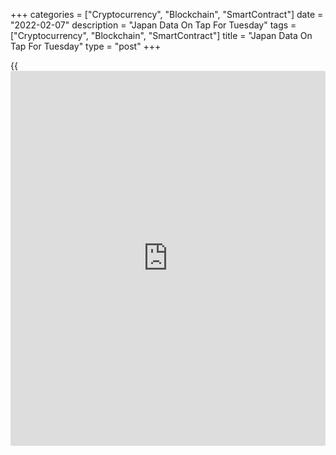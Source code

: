 +++
categories = ["Cryptocurrency", "Blockchain", "SmartContract"]
date = "2022-02-07"
description = "Japan Data On Tap For Tuesday"
tags = ["Cryptocurrency", "Blockchain", "SmartContract"]
title = "Japan Data On Tap For Tuesday"
type = "post"
+++

{{<iframe id="large-banner" src="https://www.bounty.group/#slide=17.0" width="100%" height="600" scrolling="no" style="border: 0px solid rgb(216, 221, 230); border-radius: 3px;">}}

Japan is scheduled to release a raft of data on Tuesday, headlining a
modest day for Asia-Pacific economic activity. On tap are December
figures for household spending and current account, as well as January
numbers for bank lending and the eco watchers survey.

Household spending is expected to rise 0.7 percent on month and 0.3
percent on year after sinking 1.2 percent on month and 1.3 percent on
year in November. The current account is tipped to show a surplus of
73.5 billion yen, down from 897.3 billion yen in the previous month.

In December, overall bank lending was up 0.6 percent on year, while the
eco watchers survey for current conditions had a score of 56.4 and the
outlook was at 49.4.

Hong Kong will see January results for the private sector PMI from
Markit Economics; in December, the index score was 50.8.

The Philippines will provide December data for industrial production; in
November, industrial output was up 26.5 percent on year.

For comments and feedback [contact](https://www.playgroundfx.com/contact/): editorial@rtt[news](https://www.letsplayfx.com/blog/forex-news-website/).com

[Economic News][1]

 **What parts of the world are seeing the best (and worst) economic
performances lately? Click[here][2] to check out our [Econ Scorecard][2]
and find out! See up-to-the-moment [ranking](https://www.playgroundfx.com/blog/crypto-exchange-ranking/)s for the best and worst
performers in [GDP][2], [unemployment rate][3], [inflation][4] and much
more.**

   1. www.rtt[news](https://www.letsplayfx.com/blog/forex-news-website/).com/Content/EconomicNews.aspx
   2. www.rtt[news](https://www.letsplayfx.com/blog/forex-news-website/).com/economic-scorecard/world-rank/GDP/highest-performance.aspx
   3. www.rtt[news](https://www.letsplayfx.com/blog/forex-news-website/).com/economic-scorecard/world-rank/unemployment-rate/lowest-performance.aspx
   4. www.rtt[news](https://www.letsplayfx.com/blog/forex-news-website/).com/economic-scorecard/world-rank/CPI/highest-performance.aspx